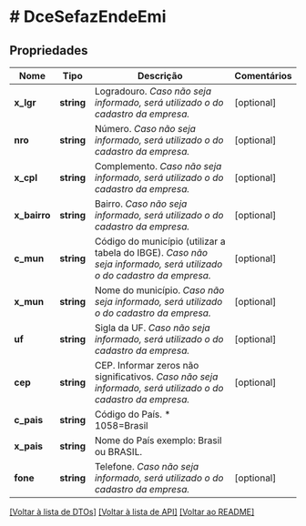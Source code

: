 # # DceSefazEndeEmi

## Propriedades

Nome | Tipo | Descrição | Comentários
------------ | ------------- | ------------- | -------------
**x_lgr** | **string** | Logradouro.    *Caso não seja informado, será utilizado o do cadastro da empresa.* | [optional]
**nro** | **string** | Número.    *Caso não seja informado, será utilizado o do cadastro da empresa.* | [optional]
**x_cpl** | **string** | Complemento.    *Caso não seja informado, será utilizado o do cadastro da empresa.* | [optional]
**x_bairro** | **string** | Bairro.    *Caso não seja informado, será utilizado o do cadastro da empresa.* | [optional]
**c_mun** | **string** | Código do município (utilizar a tabela do IBGE).    *Caso não seja informado, será utilizado o do cadastro da empresa.* | [optional]
**x_mun** | **string** | Nome do município.    *Caso não seja informado, será utilizado o do cadastro da empresa.* | [optional]
**uf** | **string** | Sigla da UF.    *Caso não seja informado, será utilizado o do cadastro da empresa.* | [optional]
**cep** | **string** | CEP.  Informar zeros não significativos.    *Caso não seja informado, será utilizado o do cadastro da empresa.* | [optional]
**c_pais** | **string** | Código do País.  * 1058&#x3D;Brasil |
**x_pais** | **string** | Nome do País exemplo: Brasil ou BRASIL. |
**fone** | **string** | Telefone.    *Caso não seja informado, será utilizado o do cadastro da empresa.* | [optional]

[[Voltar à lista de DTOs]](../../README.md#models) [[Voltar à lista de API]](../../README.md#endpoints) [[Voltar ao README]](../../README.md)
